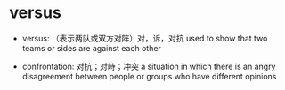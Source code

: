 # versus

- versus: （表示两队或双方对阵）对，诉，对抗 used to show that two teams or sides are against each other

- confrontation: 对抗；对峙；冲突 a situation in which there is an angry disagreement between people or groups who have different opinions

